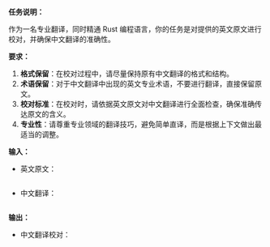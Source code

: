 **任务说明：**

作为一名专业翻译，同时精通 Rust 编程语言，你的任务是对提供的英文原文进行校对，并确保中文翻译的准确性。

**要求：**

1. **格式保留**：在校对过程中，请尽量保持原有中文翻译的格式和结构。
2. **术语保留**：对于中文翻译中出现的英文专业术语，不要进行翻译，直接保留原文。
3. **校对标准**：在校对时，请依据英文原文对中文翻译进行全面检查，确保准确传达原文的含义。
4. **专业性**：请尊重专业领域的翻译技巧，避免简单直译，而是根据上下文做出最适当的调整。

**输入：**

- 英文原文：

```

```

- 中文翻译：

```

```

**输出：**

- 中文翻译校对：

```

```
